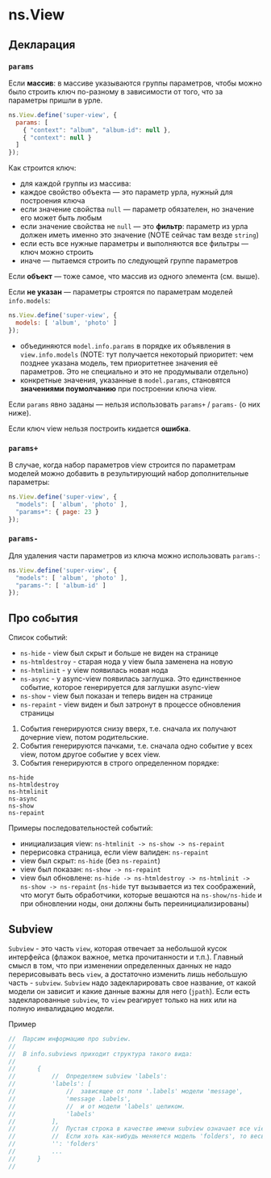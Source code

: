 # ns.View

## Декларация

### `params`

Если **массив**: в массиве указываются группы параметров, чтобы можно было строить ключ по-разному в зависимости от того, что за параметры пришли в урле.
```js
ns.View.define('super-view', {
  params: [
    { "context": "album", "album-id": null },
    { "context": null }
  ]
});
```

Как строится ключ:
- для каждой группы из массива:
- каждое свойство объекта — это параметр урла, нужный для построения ключа
- если значение свойства `null` — параметр обязателен, но значение его может быть любым
- если значение свойства не `null` — это **фильтр**: параметр из урла должен иметь именно это значение (NOTE сейчас там везде `string`)
- если есть все нужные параметры и выполняются все фильтры — ключ можно строить
- иначе — пытаемся строить по следующей группе параметров

Если **объект** — тоже самое, что массив из одного элемента (см. выше).

Если **не указан** — параметры строятся по параметрам моделей `info.models`:
```js
ns.View.define('super-view', {
  models: [ 'album', 'photo' ]
});
```
- объединяются `model.info.params` в порядке их объявления в `view.info.models` (NOTE: тут получается некоторый приоритет: чем позднее указана модель, тем приоритетнее значения её параметров. Это не специально и это не продумывали отдельно)
- конкретные значения, указанные в `model.params`, становятся **значениями поумолчанию** при построении ключа view.

Если `params` явно заданы — нельзя использовать `params+` / `params-` (о них ниже).

Если ключ view нельзя построить кидается **ошибка**.

### `params+`
В случае, когда набор параметров view строится по параметрам моделей можно добавить в результирующий набор дополнительные параметры:
```js
ns.View.define('super-view', {
  "models": [ 'album', 'photo' ],
  "params+": { page: 23 }
});
```

### `params-`
Для удаления части параметров из ключа можно использовать `params-`:
```js
ns.View.define('super-view', {
  "models": [ 'album', 'photo' ],
  "params-": [ 'album-id' ]
});
```


## Про события

Список событий:
* ```ns-hide``` - view был скрыт и больше не виден на странице
* ```ns-htmldestroy``` - старая нода у view была заменена на новую
* ```ns-htmlinit``` - у view появилась новая нода
* ```ns-async``` - у async-view появилась заглушка. Это единственное событие, которое генерируется для заглушки async-view
* ```ns-show``` - view был показан и теперь виден на странице
* ```ns-repaint``` - view виден и был затронут в процессе обновления страницы

1. События генерируются снизу вверх, т.е. сначала их получают дочерние view, потом родительские.
2. События генерируются пачками, т.е. сначала одно событие у всех view, потом другое событие у всех view.
3. События генерируются в строго определенном порядке:

```
ns-hide
ns-htmldestroy
ns-htmlinit
ns-async
ns-show
ns-repaint
```

Примеры последовательностей событий:
* инициализация view: ```ns-htmlinit -> ns-show -> ns-repaint```
* перерисовка страница, если view валиден: ```ns-repaint```
* view был скрыт: ```ns-hide``` (без ```ns-repaint```)
* view был показан: ```ns-show -> ns-repaint```
* view был обновлене: ```ns-hide -> ns-htmldestroy -> ns-htmlinit -> ns-show -> ns-repaint``` (```ns-hide``` тут вызывается из тех соображений, что могут быть обработчики, которые вешаются на ```ns-show/ns-hide``` и при обновлении ноды, они должны быть переинициализированы)

## Subview
`Subview` - это часть `view`, которая отвечает за небольшой кусок интерфейса (флажок важное, метка прочитанности и т.п.).
Главный смысл в том, что при изменении определенных данных не надо перерисовывать весь `view`, а достаточно изменить лишь небольшую часть - `subview`.
`Subview` надо задекларировать свое название, от какой модели он зависит и какие данные важны для него (`jpath`).
Если есть задекларованные `subview`, то `view` реагирует только на них или на полную инвалидацию модели.

Пример
```js
//  Парсим информацию про subview.
//
//  В info.subviews приходит структура такого вида:
//
//      {
//          //  Определяем subview 'labels':
//          'labels': [
//              //  зависящее от поля '.labels' модели 'message',
//              'message .labels',
//              //  и от модели 'labels' целиком.
//              'labels'
//          ],
//          //  Пустая строка в качестве имени subview означает все view целиком.
//          //  Если хоть как-нибудь меняется модель 'folders', то весь блок нужно перерисовать.
//          '': 'folders'
//          ...
//      }
//
```
